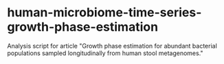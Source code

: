 # human-microbiome-time-series-growth-phase-estimation
Analysis script for article "Growth phase estimation for abundant bacterial populations sampled longitudinally from human stool metagenomes."
